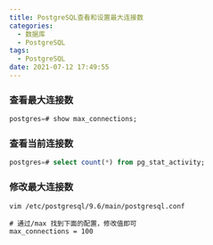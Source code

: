 ```yaml
---
title: PostgreSQL查看和设置最大连接数
categories:
  - 数据库
  - PostgreSQL
tags:
  - PostgreSQL
date: 2021-07-12 17:49:55
---
```


### 查看最大连接数
```sql
postgres=# show max_connections;
```

### 查看当前连接数
```sql
postgres=# select count(*) from pg_stat_activity;
```

### 修改最大连接数
```shell
vim /etc/postgresql/9.6/main/postgresql.conf

# 通过/max 找到下面的配置，修改值即可
max_connections = 100
```
